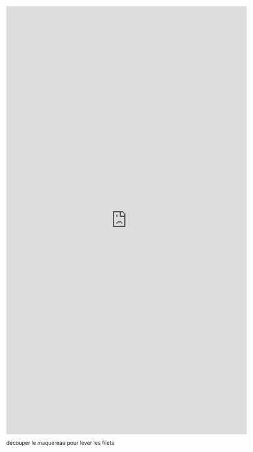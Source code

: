 <iframe src="https://player.vimeo.com/video/217389255?byline=0&portrait=0" width="640" height="1138" frameborder="0" webkitallowfullscreen mozallowfullscreen allowfullscreen></iframe>
<p>d&eacute;couper le maquereau pour lever les filets</p>
